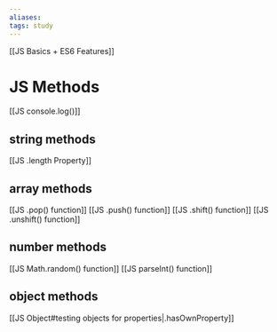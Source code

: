 ```yaml
---
aliases:
tags: study
---
```

[[JS Basics + ES6 Features]]
# JS Methods
[[JS console.log()]]
## string methods
[[JS .length Property]]

## array methods
[[JS .pop() function]]
[[JS .push() function]]
[[JS .shift() function]]
[[JS .unshift() function]]
## number methods
[[JS Math.random() function]]
[[JS parseInt() function]]
## object methods
[[JS Object#testing objects for properties|.hasOwnProperty]]